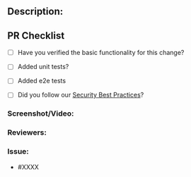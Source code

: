 ## Description:



## PR Checklist

- [ ] Have you verified the basic functionality for this change?

- [ ] Added unit tests?

- [ ] Added e2e tests

- [ ] Did you follow our [Security Best Practices](https://oktawiki.atlassian.net/wiki/display/eng/Security+Best+practices)?

### Screenshot/Video:


### Reviewers:


### Issue:

- #XXXX


